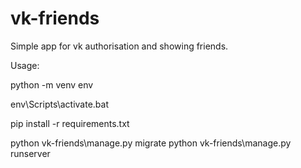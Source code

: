 # vk-friends
Simple app for vk authorisation and showing friends.

Usage:

python -m venv env

env\Scripts\activate.bat

pip install -r requirements.txt

python vk-friends\manage.py migrate
python vk-friends\manage.py runserver

